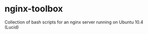 nginx-toolbox
=============

Collection of bash scripts for an nginx server running on Ubuntu 10.4 (Lucid)